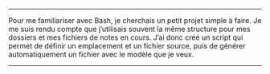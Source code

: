 ***
Pour me familiariser avec Bash, je cherchais un petit projet simple à faire. Je me suis rendu compte que j’utilisais souvent la même structure pour mes dossiers et mes fichiers de notes en cours. J’ai donc créé un script qui permet de définir un emplacement et un fichier source, puis de générer automatiquement un fichier avec le modèle que je veux.
***
